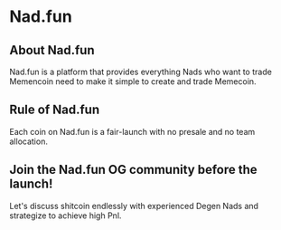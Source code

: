 # Nad.fun

## About Nad.fun
Nad.fun is a platform that provides everything Nads who want to trade Memencoin need to make it simple to create and trade Memecoin.

## Rule of Nad.fun
Each coin on Nad.fun is a fair-launch with no presale and no team allocation.

## Join the Nad.fun OG community before the launch!
Let's discuss shitcoin endlessly with experienced Degen Nads and strategize to achieve high Pnl.

